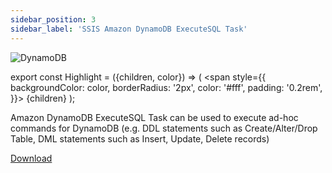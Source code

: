 ```yaml
---
sidebar_position: 3
sidebar_label: 'SSIS Amazon DynamoDB ExecuteSQL Task'
---
```


![DynamoDB](/img/ssis-amazon-dynamodb-executesql-task.png)

export const Highlight = ({children, color}) => (
  <span
    style={{
      backgroundColor: color,
      borderRadius: '2px',
      color: '#fff',
      padding: '0.2rem',
    }}>
    {children}
  </span>
);


Amazon DynamoDB ExecuteSQL Task can be used to execute ad-hoc commands for DynamoDB (e.g. DDL statements such as Create/Alter/Drop Table, DML statements such as Insert, Update, Delete records)

<a href="#" ><Highlight color="#25c2a0">Download</Highlight></a>
